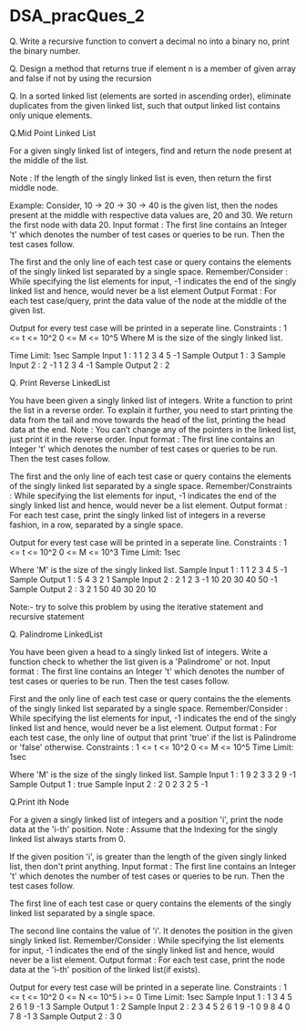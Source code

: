 # DSA_pracQues_2
Q. Write a recursive function to convert a decimal no into a binary no, print the binary number.



Q. Design a method that returns true if element n is a member of given array  and false if not  by using the recursion 



Q. In a sorted linked list (elements are sorted in ascending order), eliminate duplicates from the given linked list, such that output linked list contains only unique elements. 



Q.Mid Point Linked List

For a given singly linked list of integers, find and return the node present at the middle of the list.


Note : If the length of the singly linked list is even, then return the first middle node.

Example: Consider, 10 -> 20 -> 30 -> 40 is the given list, then the nodes present at the middle with respective data values are, 20 and 30. We return the first node with data 20.
 Input format :
The first line contains an Integer 't' which denotes the number of test cases or queries to be run. Then the test cases follow.

The first and the only line of each test case or query contains the elements of the singly linked list separated by a single space. 
Remember/Consider :
While specifying the list elements for input, -1 indicates the end of the singly linked list and hence, would never be a list element
 Output Format :
For each test case/query, print the data value of the node at the middle of the given list.

Output for every test case will be printed in a seperate line.
Constraints :
1 <= t <= 10^2
0 <= M <= 10^5 
Where M is the size of the singly linked list.

Time Limit: 1sec
Sample Input 1 :
1
1 2 3 4 5 -1
Sample Output 1 :
3
Sample Input 2 :
2 
-1
1 2 3 4 -1
Sample Output 2 :
2



Q. Print Reverse LinkedList

You have been given a singly linked list of integers. Write a function to print the list in a reverse order.
To explain it further, you need to start printing the data from the tail and move towards the head of the list, printing the head data at the end.
Note :
You can’t change any of the pointers in the linked list, just print it in the reverse order.
 Input format :
The first line contains an Integer 't' which denotes the number of test cases or queries to be run. Then the test cases follow.

The first and the only line of each test case or query contains the elements of the singly linked list separated by a single space.
Remember/Constraints :
While specifying the list elements for input, -1 indicates the end of the singly linked list and hence, would never be a list element.
Output format :
For each test case, print the singly linked list of integers in a reverse fashion, in a row, separated by a single space.

Output for every test case will be printed in a seperate line.
 Constraints :
1 <= t <= 10^2
0 <= M <= 10^3
Time Limit: 1sec

Where 'M' is the size of the singly linked list.
Sample Input 1 :
1
1 2 3 4 5 -1
Sample Output 1 :
5 4 3 2 1
Sample Input 2 :
2
1 2 3 -1
10 20 30 40 50 -1
Sample Output 2 :
3 2 1
50 40 30 20 10

Note:- try to solve this problem by using the iterative statement  and recursive statement 



Q. Palindrome LinkedList

You have been given a head to a singly linked list of integers. Write a function check to whether the list given is a 'Palindrome' or not.
 Input format :
The first line contains an Integer 't' which denotes the number of test cases or queries to be run. Then the test cases follow.

First and the only line of each test case or query contains the the elements of the singly linked list separated by a single space.
 Remember/Consider :
While specifying the list elements for input, -1 indicates the end of the singly linked list and hence, would never be a list element.
 Output format :
For each test case, the only line of output that print 'true' if the list is Palindrome or 'false' otherwise.
 Constraints :
1 <= t <= 10^2
0 <= M <= 10^5
Time Limit: 1sec

Where 'M' is the size of the singly linked list.
Sample Input 1 :
1
9 2 3 3 2 9 -1
Sample Output 1 :
true
Sample Input 2 :
2
0 2 3 2 5 -1

Q.Print ith Node

For a given a singly linked list of integers and a position 'i', print the node data at the 'i-th' position.
 Note :
Assume that the Indexing for the singly linked list always starts from 0.

If the given position 'i',  is greater than the length of the given singly linked list, then don't print anything.
Input format :
The first line contains an Integer 't' which denotes the number of test cases or queries to be run. Then the test cases follow.

The first line of each test case or query contains the elements of the singly linked list separated by a single space.

The second line contains the value of 'i'. It denotes the position in the given singly linked list.
 Remember/Consider :
While specifying the list elements for input, -1 indicates the end of the singly linked list and hence, would never be a list element.
Output format :
For each test case, print the node data at the 'i-th' position of the linked list(if exists).

Output for every test case will be printed in a seperate line.
 Constraints :
1 <= t <= 10^2
0 <= N <= 10^5
i  >= 0
Time Limit: 1sec
Sample Input 1 :
1
3 4 5 2 6 1 9 -1
3
Sample Output 1 :
2
Sample Input 2 :
2
3 4 5 2 6 1 9 -1
0
9 8 4 0 7 8 -1
3
Sample Output 2 :
3
0

